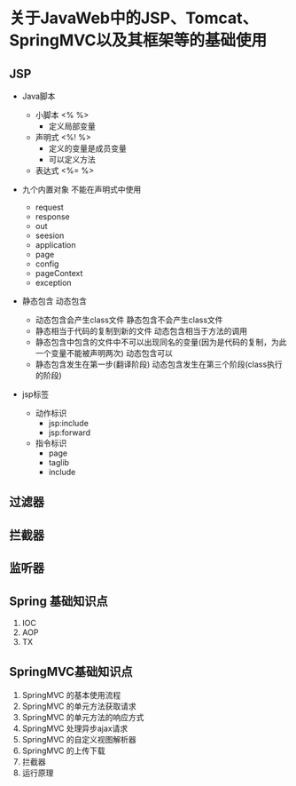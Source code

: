 # 关于JavaWeb中的JSP、Tomcat、SpringMVC以及其框架等的基础使用

## JSP

- Java脚本
  - 小脚本 <% %>
    - 定义局部变量
  - 声明式 <%! %>
    - 定义的变量是成员变量 
    - 可以定义方法
  - 表达式 <%= %>

- 九个内置对象  不能在声明式中使用
  - request
  - response
  - out
  - seesion
  - application
  - page
  - config
  - pageContext
  - exception
- 静态包含 动态包含
  - 动态包含会产生class文件  静态包含不会产生class文件
  - 静态相当于代码的复制到新的文件  动态包含相当于方法的调用
  - 静态包含中包含的文件中不可以出现同名的变量(因为是代码的复制，为此一个变量不能被声明两次)  动态包含可以
  - 静态包含发生在第一步(翻译阶段)  动态包含发生在第三个阶段(class执行的阶段)
- jsp标签
  - 动作标识
    - jsp:include
    - jsp:forward
  - 指令标识
    - page
    - taglib
    - include


## 过滤器


## 拦截器 

## 监听器



## Spring 基础知识点
1. IOC
2. AOP
3. TX


## SpringMVC基础知识点

1. SpringMVC 的基本使用流程
2. SpringMVC 的单元方法获取请求
3. SpringMVC 的单元方法的响应方式
4. SpringMVC 处理异步ajax请求
5. SpringMVC 的自定义视图解析器
6. SpringMVC 的上传下载
7. 拦截器
8. 运行原理



